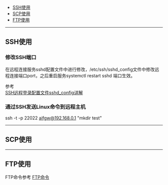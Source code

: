 - [SSH使用](#SSH使用)
- [SCP使用](#SCP使用)
- [FTP使用](#FTP使用)



---------------------------------------------------------------------------------------------------------------------

## SSH使用

### 修改SSH端口
在远程连接服务sshd配置文件中进行修改，/etc/ssh/sshd_config文件中修改远程连接端口port，之后重启服务systemctl restart sshd 端口生效。


参考  
[SSH远程登录配置文件sshd_config详解](https://blog.csdn.net/Field_Yang/article/details/51568861)  



### 通过SSH发送Linux命令到远程主机
ssh -t -p 22022 aifgw@192.168.0.1 "mkdir test"







---------------------------------------------------------------------------------------------------------------------

## SCP使用



---------------------------------------------------------------------------------------------------------------------

## FTP使用

FTP命令参考 [FTP命令](ftp命令.md)







